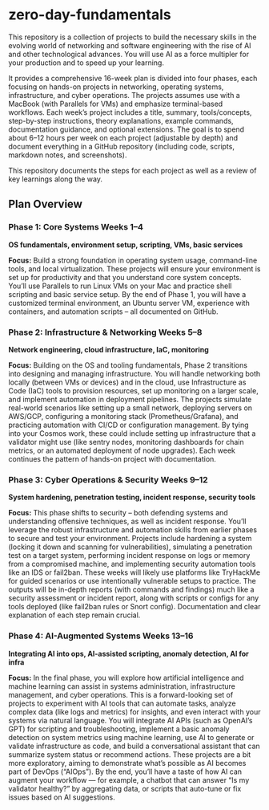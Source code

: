 # zero-day-fundamentals
This repository is a collection of projects to build the necessary skills in the evolving world of networking and software engineering with the rise of AI and other technological advances. You will use AI as a force multipler for your production and to speed up your learning.

It provides a comprehensive 16-week plan is divided into four phases, each focusing on hands-on projects in networking, operating systems, infrastructure, and cyber operations. The projects assumes use with a MacBook (with Parallels for VMs) and emphasize terminal-based workflows. Each week’s project includes a title, summary, tools/concepts, step-by-step instructions, theory explanations, example commands, documentation guidance, and optional extensions. The goal is to spend about 6–12 hours per week on each project (adjustable by depth) and document everything in a GitHub repository (including code, scripts, markdown notes, and screenshots).

This repository documents the steps for each project as well as a review of key learnings along the way.

## Plan Overview

### Phase 1: Core Systems Weeks 1–4
**OS fundamentals, environment setup, scripting, VMs, basic services**

**Focus:** Build a strong foundation in operating system usage, command-line tools, and local virtualization. These projects will ensure your environment is set up for productivity and that you understand core system concepts. You’ll use Parallels to run Linux VMs on your Mac and practice shell scripting and basic service setup. By the end of Phase 1, you will have a customized terminal environment, an Ubuntu server VM, experience with containers, and automation scripts – all documented on GitHub.


### Phase 2: Infrastructure & Networking Weeks 5–8
**Network engineering, cloud infrastructure, IaC, monitoring**

**Focus:** Building on the OS and tooling fundamentals, Phase 2 transitions into designing and managing infrastructure. You will handle networking both locally (between VMs or devices) and in the cloud, use Infrastructure as Code (IaC) tools to provision resources, set up monitoring on a larger scale, and implement automation in deployment pipelines. The projects simulate real-world scenarios like setting up a small network, deploying servers on AWS/GCP, configuring a monitoring stack (Prometheus/Grafana), and practicing automation with CI/CD or configuration management. By tying into your Cosmos work, these could include setting up infrastructure that a validator might use (like sentry nodes, monitoring dashboards for chain metrics, or an automated deployment of node upgrades). Each week continues the pattern of hands-on project with documentation.


### Phase 3: Cyber Operations & Security Weeks 9–12
**System hardening, penetration testing, incident response, security tools**

**Focus:** This phase shifts to security – both defending systems and understanding offensive techniques, as well as incident response. You’ll leverage the robust infrastructure and automation skills from earlier phases to secure and test your environment. Projects include hardening a system (locking it down and scanning for vulnerabilities), simulating a penetration test on a target system, performing incident response on logs or memory from a compromised machine, and implementing security automation tools like an IDS or fail2ban. These weeks will likely use platforms like TryHackMe for guided scenarios or use intentionally vulnerable setups to practice. The outputs will be in-depth reports (with commands and findings) much like a security assessment or incident report, along with scripts or configs for any tools deployed (like fail2ban rules or Snort config). Documentation and clear explanation of each step remain crucial.


### Phase 4: AI-Augmented Systems Weeks 13–16
**Integrating AI into ops, AI-assisted scripting, anomaly detection, AI for infra**

**Focus:** In the final phase, you will explore how artificial intelligence and machine learning can assist in systems administration, infrastructure management, and cyber operations. This is a forward-looking set of projects to experiment with AI tools that can automate tasks, analyze complex data (like logs and metrics) for insights, and even interact with your systems via natural language. You will integrate AI APIs (such as OpenAI’s GPT) for scripting and troubleshooting, implement a basic anomaly detection on system metrics using machine learning, use AI to generate or validate infrastructure as code, and build a conversational assistant that can summarize system status or recommend actions. These projects are a bit more exploratory, aiming to demonstrate what’s possible as AI becomes part of DevOps (“AIOps”). By the end, you’ll have a taste of how AI can augment your workflow — for example, a chatbot that can answer “Is my validator healthy?” by aggregating data, or scripts that auto-tune or fix issues based on AI suggestions.

